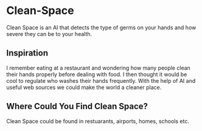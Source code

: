 # Clean-Space
Clean Space is an AI that detects the type of germs on your hands and how severe they can be to your health.

Inspiration
---
I remember eating at a restaurant and wondering how many people clean their hands properly before dealing with food. I then thought it would be cool to regulate who washes their hands frequently. With the help of AI and useful web sources we could make the world a cleaner place.

Where Could You Find Clean Space?
---
Clean Space could be found in restuarants, airports, homes, schools etc.

